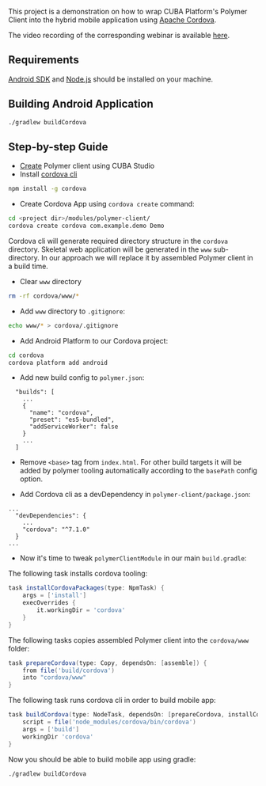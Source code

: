 This project is a demonstration on how to wrap CUBA Platform's Polymer Client into the hybrid mobile application
 using [Apache Cordova](https://cordova.apache.org/). 

The video recording of the corresponding webinar is available [here](https://www.cuba-platform.com/webinars/creating-hybrid-mobile-application). 

## Requirements
[Android SDK](https://cordova.apache.org/docs/en/latest/guide/platforms/android/index.html#installing-the-requirements) and [Node.js](https://nodejs.org/en/download/) should be installed on your machine.

## Building Android Application
```bash
./gradlew buildCordova
```

## Step-by-step Guide
- [Create](https://doc.cuba-platform.com/manual-latest/polymer_in_studio.html) Polymer client using CUBA Studio
- Install [cordova cli](https://cordova.apache.org/docs/en/latest/guide/cli/index.html#installing-the-cordova-cli)
```bash
npm install -g cordova
```
- Create Cordova App using `cordova create` command:
```bash
cd <project dir>/modules/polymer-client/
cordova create cordova com.example.demo Demo
``` 

Cordova cli will generate required directory structure in the `cordova` directory. Skeletal web application will be 
generated in the `www` sub-directory. In our approach we will replace it by assembled Polymer client in a build time.

- Clear `www` directory 
```bash
rm -rf cordova/www/*
```

- Add `www` directory to `.gitignore`:
```bash
echo www/* > cordova/.gitignore
```

- Add Android Platform to our Cordova project:
```bash
cd cordova
cordova platform add android
```

- Add new build config to `polymer.json`:
```
  "builds": [
    ...
    {
      "name": "cordova",
      "preset": "es5-bundled",
      "addServiceWorker": false
    }
    ...
  ]
```

- Remove `<base>` tag from `index.html`. For other build targets it will be added by polymer tooling automatically 
according to the `basePath` config option.

- Add Cordova cli as a devDependency in `polymer-client/package.json`:
```
...
  "devDependencies": {
    ...
    "cordova": "^7.1.0"
  }
...
```

- Now it's time to tweak `polymerClientModule` in our main `build.gradle`:

The following task installs cordova tooling:
```groovy
task installCordovaPackages(type: NpmTask) {
    args = ['install']
    execOverrides {
        it.workingDir = 'cordova'
    }
}
```

The following tasks copies assembled Polymer client into the `cordova/www` folder:
```groovy
task prepareCordova(type: Copy, dependsOn: [assemble]) {
    from file('build/cordova')
    into "cordova/www"
}
```

The following task runs cordova cli in order to build mobile app:
```groovy
task buildCordova(type: NodeTask, dependsOn: [prepareCordova, installCordovaPackages]) {
    script = file('node_modules/cordova/bin/cordova')
    args = ['build']
    workingDir 'cordova'
}
```

Now you should be able to build mobile app using gradle:
```bash
./gradlew buildCordova
```
